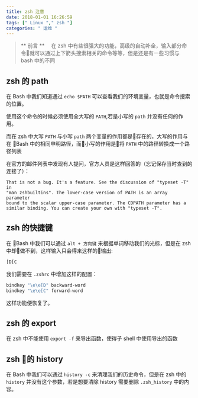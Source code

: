 ```yaml
---
title: zsh 注意
date: 2018-01-01 16:26:59
tags: [" Linux "," zsh "]
categories: " 运维 "
---
```


> ** 前言 **
　在 zsh 中有些很强大的功能，高级的自动补全，输入部分命令就可以通过上下箭头搜索相关的命令等等，但是还是有一些习惯与 bash 中的不同

## zsh 的 path

在 Bash 中我们知道通过 `echo $PATH` 可以查看我们的环境变量，也就是命令搜索的位置。

使用这个命令的时候必须使用全大写的 `PATH`,若是小写的 `path` 并没有任何的作用。

而在 zsh 中大写 `PATH` 与小写 `path` 两个变量的作用都是存在的，大写的作用与在 Bash 中的相同申明路径，而小写的作用是将 `PATH` 中的路径转换成一个路径列表

在官方的邮件列表中发现有人提问，官方人员是这样回答的（忘记保存当时查到的连接了）：

```
That is not a bug. It's a feature. See the discussion of "typeset -T" in
"man zshbuiltins". The lower-case version of PATH is an array parameter
bound to the scalar upper-case parameter. The CDPATH parameter has a
similar binding. You can create your own with "typeset -T".
```

## zsh 的快捷键

在 Bash 中我们可以通过 `alt + 方向键` 来根据单词移动我们的光标，但是在 zsh 中却做不到，这样输入只会得来这样的输出:

```bash
[D[C
```

我们需要在 `.zshrc` 中增加这样的配置：

```bash
bindkey "\e\e[D" backward-word  
bindkey "\e\e[C" forward-word
```

这样功能便恢复了。

## zsh 的 export

在 zsh 中不能使用 `export -f` 来导出函数，使得子 shell 中使用导出的函数

## zsh 的 history

在 Bash 中我们可以通过 `history -c` 来清理我们的历史命令，但是在 zsh 中的 `history` 并没有这个参数，若是想要清除 history 需要删除 `.zsh_history` 中的内容。